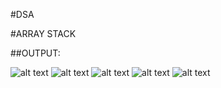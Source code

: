 #DSA 

#ARRAY STACK

##OUTPUT:

![alt text][img1]
![alt text][img2]
![alt text][img3]
![alt text][img4]
![alt text][img5]

[img1]: https://github.com/ronmaru009/DSA/blob/master/array-stack/s1.PNG
[img2]: https://github.com/ronmaru009/DSA/blob/master/array-stack/s2.PNG
[img3]: https://github.com/ronmaru009/DSA/blob/master/array-stack/s3.PNG
[img4]: https://github.com/ronmaru009/DSA/blob/master/array-stack/s4.PNG
[img5]: https://github.com/ronmaru009/DSA/blob/master/array-stack/s5.PNG
